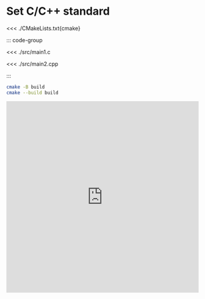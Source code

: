 # Set C/C++ standard

<<< ./CMakeLists.txt{cmake}

::: code-group

<<< ./src/main1.c

<<< ./src/main2.cpp

:::

```sh
cmake -B build
cmake --build build
```

<iframe frameborder="0" height="500" style="width: 100%" src="https://replit.com/@jcbhmr/cmakebyexampledev-set-standard?embed=1#CMakeLists.txt"></iframe>
